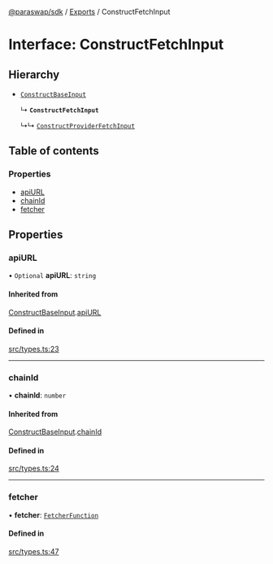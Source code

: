 [@paraswap/sdk](../README.md) / [Exports](../modules.md) / ConstructFetchInput

# Interface: ConstructFetchInput

## Hierarchy

- [`ConstructBaseInput`](internal_.ConstructBaseInput.md)

  ↳ **`ConstructFetchInput`**

  ↳↳ [`ConstructProviderFetchInput`](ConstructProviderFetchInput.md)

## Table of contents

### Properties

- [apiURL](ConstructFetchInput.md#apiurl)
- [chainId](ConstructFetchInput.md#chainid)
- [fetcher](ConstructFetchInput.md#fetcher)

## Properties

### apiURL

• `Optional` **apiURL**: `string`

#### Inherited from

[ConstructBaseInput](internal_.ConstructBaseInput.md).[apiURL](internal_.ConstructBaseInput.md#apiurl)

#### Defined in

[src/types.ts:23](https://github.com/paraswap/paraswap-sdk-limit-orders/blob/fix/tests-misc/src/types.ts#L23)

___

### chainId

• **chainId**: `number`

#### Inherited from

[ConstructBaseInput](internal_.ConstructBaseInput.md).[chainId](internal_.ConstructBaseInput.md#chainid)

#### Defined in

[src/types.ts:24](https://github.com/paraswap/paraswap-sdk-limit-orders/blob/fix/tests-misc/src/types.ts#L24)

___

### fetcher

• **fetcher**: [`FetcherFunction`](../modules/internal_.md#fetcherfunction)

#### Defined in

[src/types.ts:47](https://github.com/paraswap/paraswap-sdk-limit-orders/blob/fix/tests-misc/src/types.ts#L47)
